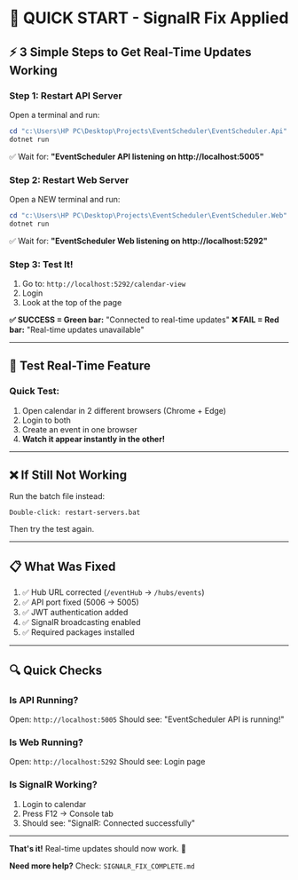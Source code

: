 # 🚀 QUICK START - SignalR Fix Applied

## ⚡ 3 Simple Steps to Get Real-Time Updates Working

### Step 1: Restart API Server
Open a terminal and run:
```powershell
cd "c:\Users\HP PC\Desktop\Projects\EventScheduler\EventScheduler.Api"
dotnet run
```
✅ Wait for: **"EventScheduler API listening on http://localhost:5005"**

### Step 2: Restart Web Server
Open a NEW terminal and run:
```powershell
cd "c:\Users\HP PC\Desktop\Projects\EventScheduler\EventScheduler.Web"
dotnet run
```
✅ Wait for: **"EventScheduler Web listening on http://localhost:5292"**

### Step 3: Test It!
1. Go to: `http://localhost:5292/calendar-view`
2. Login
3. Look at the top of the page

**✅ SUCCESS = Green bar:** "Connected to real-time updates"
**❌ FAIL = Red bar:** "Real-time updates unavailable"

---

## 🎯 Test Real-Time Feature

### Quick Test:
1. Open calendar in 2 different browsers (Chrome + Edge)
2. Login to both
3. Create an event in one browser
4. **Watch it appear instantly in the other!**

---

## ❌ If Still Not Working

Run the batch file instead:
```
Double-click: restart-servers.bat
```

Then try the test again.

---

## 📋 What Was Fixed

1. ✅ Hub URL corrected (`/eventHub` → `/hubs/events`)
2. ✅ API port fixed (5006 → 5005)
3. ✅ JWT authentication added
4. ✅ SignalR broadcasting enabled
5. ✅ Required packages installed

---

## 🔍 Quick Checks

### Is API Running?
Open: `http://localhost:5005`
Should see: "EventScheduler API is running!"

### Is Web Running?
Open: `http://localhost:5292`
Should see: Login page

### Is SignalR Working?
1. Login to calendar
2. Press F12 → Console tab
3. Should see: "SignalR: Connected successfully"

---

**That's it!** Real-time updates should now work. 🎉

**Need more help?** Check: `SIGNALR_FIX_COMPLETE.md`
